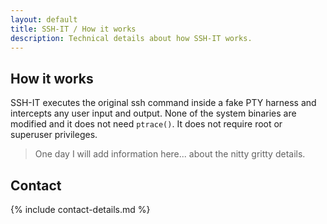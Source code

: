 ```yaml
---
layout: default
title: SSH-IT / How it works
description: Technical details about how SSH-IT works.
---
```


## How it works

SSH-IT executes the original ssh command inside a fake PTY harness and intercepts any user input and output. None of the system binaries are modified and it does not need `ptrace()`. It does not require root or superuser privileges.

> One day I will add information here... about the nitty gritty details.

## Contact

{% include contact-details.md %}
